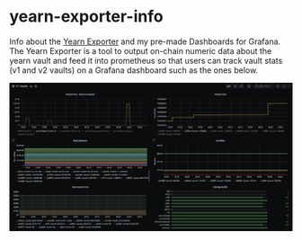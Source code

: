 # yearn-exporter-info
 Info about the [Yearn Exporter](https://github.com/iearn-finance/yearn-exporter) and my pre-made Dashboards for Grafana. The Yearn Exporter is a tool to output on-chain numeric data about the yearn vault and feed it into prometheus so that users can track vault stats (v1 and v2 vaults) on a Grafana dashboard such as the ones below.

 ![](https://github.com/DarkGhost7/yearn-exporter-info/blob/main/Screenshots/v1%20vaults%20grafana%20dashboard.jpg?raw=true)


